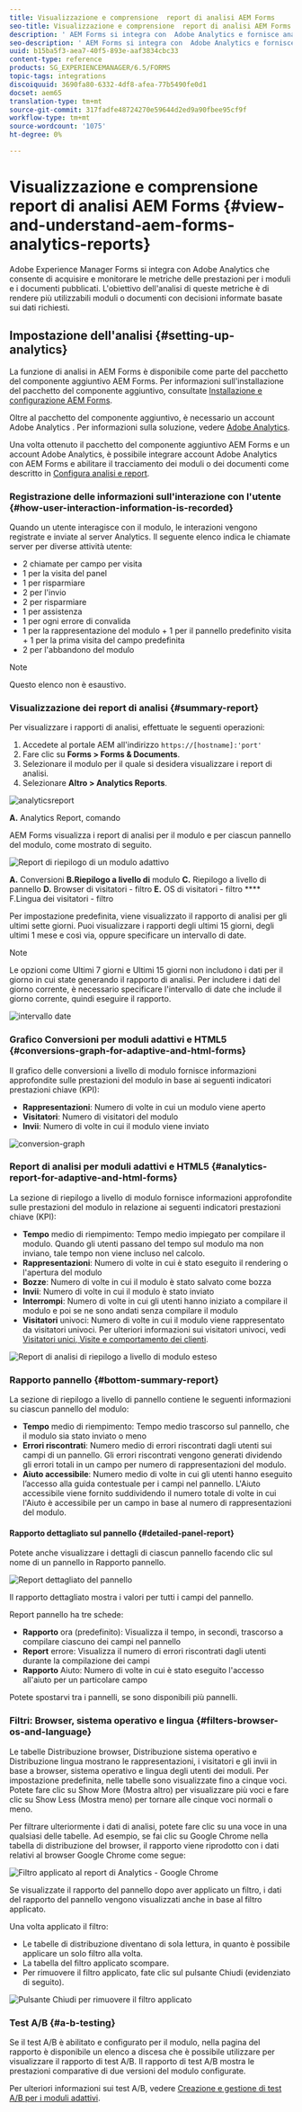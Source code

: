 ```yaml
---
title: Visualizzazione e comprensione  report di analisi AEM Forms
seo-title: Visualizzazione e comprensione  report di analisi AEM Forms
description: ' AEM Forms si integra con  Adobe Analytics e fornisce analisi sintetiche e dettagliate sui moduli adattivi pubblicati.'
seo-description: ' AEM Forms si integra con  Adobe Analytics e fornisce analisi sintetiche e dettagliate sui moduli adattivi pubblicati.'
uuid: b15ba5f3-aea7-40f5-893e-aaf3834cbc33
content-type: reference
products: SG_EXPERIENCEMANAGER/6.5/FORMS
topic-tags: integrations
discoiquuid: 3690fa80-6332-4df8-afea-77b5490fe0d1
docset: aem65
translation-type: tm+mt
source-git-commit: 317fadfe48724270e59644d2ed9a90fbee95cf9f
workflow-type: tm+mt
source-wordcount: '1075'
ht-degree: 0%

---
```



# Visualizzazione e comprensione  report di analisi AEM Forms {#view-and-understand-aem-forms-analytics-reports}

 Adobe Experience Manager Forms si integra con  Adobe Analytics che consente di acquisire e monitorare le metriche delle prestazioni per i moduli e i documenti pubblicati. L&#39;obiettivo dell&#39;analisi di queste metriche è di rendere più utilizzabili moduli o documenti con decisioni informate basate sui dati richiesti.

## Impostazione dell&#39;analisi {#setting-up-analytics}

La funzione di analisi in  AEM Forms è disponibile come parte del pacchetto  del componente aggiuntivo AEM Forms. Per informazioni sull&#39;installazione del pacchetto del componente aggiuntivo, consultate [Installazione e configurazione  AEM Forms](../../forms/using/installing-configuring-aem-forms-osgi.md).

Oltre al pacchetto del componente aggiuntivo, è necessario un account Adobe Analytics . Per informazioni sulla soluzione, vedere [ Adobe Analytics](https://www.adobe.com/solutions/digital-analytics.html).

Una volta ottenuto il pacchetto  del componente aggiuntivo AEM Forms e un account  Adobe Analytics, è possibile integrare  account Adobe Analytics con  AEM Forms e abilitare il tracciamento dei moduli o dei documenti come descritto in [Configura analisi e report](../../forms/using/configure-analytics-forms-documents.md).

### Registrazione delle informazioni sull&#39;interazione con l&#39;utente {#how-user-interaction-information-is-recorded}

Quando un utente interagisce con il modulo, le interazioni vengono registrate e inviate al server Analytics. Il seguente elenco indica le chiamate server per diverse attività utente:

* 2 chiamate per campo per visita
* 1 per la visita del panel
* 1 per risparmiare
* 2 per l&#39;invio
* 2 per risparmiare
* 1 per assistenza
* 1 per ogni errore di convalida
* 1 per la rappresentazione del modulo + 1 per il pannello predefinito visita + 1 per la prima visita del campo predefinita
* 2 per l&#39;abbandono del modulo

>[!NOTE]
>
>Questo elenco non è esaustivo.

### Visualizzazione dei report di analisi {#summary-report}

Per visualizzare i rapporti di analisi, effettuate le seguenti operazioni:

1. Accedete al portale AEM all&#39;indirizzo `https://[hostname]:'port'`
1. Fare clic su **Forms > Forms &amp; Documents**.
1. Selezionare il modulo per il quale si desidera visualizzare i report di analisi.
1. Selezionare **Altro > Analytics Reports**.

![analyticsreport](assets/analyticsreport.png)

**A.** Analytics Report, comando

 AEM Forms visualizza i report di analisi per il modulo e per ciascun pannello del modulo, come mostrato di seguito.

![Report di riepilogo di un modulo adattivo](assets/analyticsdashboard_callout.png)

**A.** Conversioni  **B.Riepilogo a livello di** modulo  **C.** Riepilogo a livello di pannello  **D.** Browser di visitatori - filtro  **E.** OS di visitatori - filtro  **** F.Lingua dei visitatori - filtro

Per impostazione predefinita, viene visualizzato il rapporto di analisi per gli ultimi sette giorni. Puoi visualizzare i rapporti degli ultimi 15 giorni, degli ultimi 1 mese e così via, oppure specificare un intervallo di date.

>[!NOTE]
>
>Le opzioni come Ultimi 7 giorni e Ultimi 15 giorni non includono i dati per il giorno in cui state generando il rapporto di analisi. Per includere i dati del giorno corrente, è necessario specificare l&#39;intervallo di date che include il giorno corrente, quindi eseguire il rapporto.

![intervallo date](assets/date-range.png)

### Grafico Conversioni per moduli adattivi e HTML5 {#conversions-graph-for-adaptive-and-html-forms}

Il grafico delle conversioni a livello di modulo fornisce informazioni approfondite sulle prestazioni del modulo in base ai seguenti indicatori prestazioni chiave (KPI):

* **Rappresentazioni**: Numero di volte in cui un modulo viene aperto
* **Visitatori**: Numero di visitatori del modulo
* **Invii**: Numero di volte in cui il modulo viene inviato

![conversion-graph](assets/conversion-graph.png)

### Report di analisi per moduli adattivi e HTML5 {#analytics-report-for-adaptive-and-html-forms}

La sezione di riepilogo a livello di modulo fornisce informazioni approfondite sulle prestazioni del modulo in relazione ai seguenti indicatori prestazioni chiave (KPI):

* **Tempo** medio di riempimento: Tempo medio impiegato per compilare il modulo. Quando gli utenti passano del tempo sul modulo ma non inviano, tale tempo non viene incluso nel calcolo.
* **Rappresentazioni**: Numero di volte in cui è stato eseguito il rendering o l&#39;apertura del modulo
* **Bozze**: Numero di volte in cui il modulo è stato salvato come bozza
* **Invii**: Numero di volte in cui il modulo è stato inviato
* **Interrompi**: Numero di volte in cui gli utenti hanno iniziato a compilare il modulo e poi se ne sono andati senza compilare il modulo
* **Visitatori** univoci: Numero di volte in cui il modulo viene rappresentato da visitatori univoci. Per ulteriori informazioni sui visitatori univoci, vedi [Visitatori unici, Visite e comportamento dei clienti](https://helpx.adobe.com/analytics/kb/unique-visitors-visitor-behavior.html).

![Report di analisi di riepilogo a livello di modulo esteso](assets/analytics-report.png)

### Rapporto pannello {#bottom-summary-report}

La sezione di riepilogo a livello di pannello contiene le seguenti informazioni su ciascun pannello del modulo:

* **Tempo** medio di riempimento: Tempo medio trascorso sul pannello, che il modulo sia stato inviato o meno
* **Errori riscontrati**: Numero medio di errori riscontrati dagli utenti sui campi di un pannello. Gli errori riscontrati vengono generati dividendo gli errori totali in un campo per numero di rappresentazioni del modulo.
* **Aiuto accessibile**: Numero medio di volte in cui gli utenti hanno eseguito l’accesso alla guida contestuale per i campi nel pannello. L&#39;Aiuto accessibile viene fornito suddividendo il numero totale di volte in cui l&#39;Aiuto è accessibile per un campo in base al numero di rappresentazioni del modulo.

#### Rapporto dettagliato sul pannello {#detailed-panel-report}

Potete anche visualizzare i dettagli di ciascun pannello facendo clic sul nome di un pannello in Rapporto pannello.

![Report dettagliato del pannello](assets/panel-report-detailed.png)

Il rapporto dettagliato mostra i valori per tutti i campi del pannello.

Report pannello ha tre schede:

* **Rapporto** ora (predefinito): Visualizza il tempo, in secondi, trascorso a compilare ciascuno dei campi nel pannello
* **Report** errore: Visualizza il numero di errori riscontrati dagli utenti durante la compilazione dei campi
* **Rapporto** Aiuto: Numero di volte in cui è stato eseguito l&#39;accesso all&#39;aiuto per un particolare campo

Potete spostarvi tra i pannelli, se sono disponibili più pannelli.

### Filtri: Browser, sistema operativo e lingua {#filters-browser-os-and-language}

Le tabelle Distribuzione browser, Distribuzione sistema operativo e Distribuzione lingua mostrano le rappresentazioni, i visitatori e gli invii in base a browser, sistema operativo e lingua degli utenti dei moduli. Per impostazione predefinita, nelle tabelle sono visualizzate fino a cinque voci. Potete fare clic su Show More (Mostra altro) per visualizzare più voci e fare clic su Show Less (Mostra meno) per tornare alle cinque voci normali o meno.

Per filtrare ulteriormente i dati di analisi, potete fare clic su una voce in una qualsiasi delle tabelle. Ad esempio, se fai clic su Google Chrome nella tabella di distribuzione del browser, il rapporto viene riprodotto con i dati relativi al browser Google Chrome come segue:

![Filtro applicato al report di Analytics - Google Chrome  ](assets/filter-1.png)

Se visualizzate il rapporto del pannello dopo aver applicato un filtro, i dati del rapporto del pannello vengono visualizzati anche in base al filtro applicato.

Una volta applicato il filtro:

* Le tabelle di distribuzione diventano di sola lettura, in quanto è possibile applicare un solo filtro alla volta.
* La tabella del filtro applicato scompare.
* Per rimuovere il filtro applicato, fate clic sul pulsante Chiudi (evidenziato di seguito).

![Pulsante Chiudi per rimuovere il filtro applicato](assets/close-filter.png)

### Test A/B {#a-b-testing}

Se il test A/B è abilitato e configurato per il modulo, nella pagina del rapporto è disponibile un elenco a discesa che è possibile utilizzare per visualizzare il rapporto di test A/B. Il rapporto di test A/B mostra le prestazioni comparative di due versioni del modulo configurate.

Per ulteriori informazioni sui test A/B, vedere [Creazione e gestione di test A/B per i moduli adattivi](../../forms/using/ab-testing-adaptive-forms.md).
